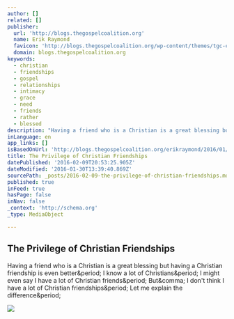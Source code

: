 ```yaml
---
author: []
related: []
publisher:
  url: 'http://blogs.thegospelcoalition.org'
  name: Erik Raymond
  favicon: 'http://blogs.thegospelcoalition.org/wp-content/themes/tgc-ee2/images/site/favicon.ico'
  domain: blogs.thegospelcoalition.org
keywords:
  - christian
  - friendships
  - gospel
  - relationships
  - intimacy
  - grace
  - need
  - friends
  - rather
  - blessed
description: "Having a friend who is a Christian is a great blessing but having a Christian friendship is even better. I know a lot of Christians. I might even say I have a lot of Christian friends. But, I don't think I have a lot of Christian friendships. Let me explain the difference."
inLanguage: en
app_links: []
isBasedOnUrl: 'http://blogs.thegospelcoalition.org/erikraymond/2016/01/27/the-privilege-of-christian-friendships/'
title: The Privilege of Christian Friendships
datePublished: '2016-02-09T20:53:25.905Z'
dateModified: '2016-01-30T13:39:40.869Z'
sourcePath: _posts/2016-02-09-the-privilege-of-christian-friendships.md
published: true
inFeed: true
hasPage: false
inNav: false
_context: 'http://schema.org'
_type: MediaObject

---
```

<article style=""><h1>The Privilege of Christian Friendships</h1><p>Having a friend who is a Christian is a great blessing but having a Christian friendship is even better&amp;period; I know a lot of Christians&amp;period; I might even say I have a lot of Christian friends&amp;period; But&amp;comma; I don't think I have a lot of Christian friendships&amp;period; Let me explain the difference&amp;period;</p><img src="http://blogs.thegospelcoalition.org/erikraymond/files/2016/01/shutterstock_208785730.jpg" /></article>